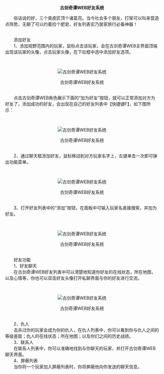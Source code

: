 <p style="TEXT-ALIGN: center"><b>古剑奇谭WEB好友系统</b></p> 

<p>　　俗话说的好，三个臭皮匠顶个诸葛亮。当今社会多个朋友，打架可以叫来营造点阵势，无聊了可以约着捡个肥皂，好友列表实乃居家旅行必备神器！</p><p><br/>　　添加好友<br/>　　1、添加视野范围内的玩家，鼠标点击该玩家，会在古剑奇谭WEB主界面顶端出现该玩家的头像，点击玩家头像，在下拉框中选中添加好友选项。</p><p>&nbsp;</p><p style="TEXT-ALIGN: center"><img title="古剑奇谭WEB好友系统" alt="古剑奇谭WEB好友系统" src="http://dev.36b.me/current/gjqt/img/resource/303-1.jpg"/></p><p style="TEXT-ALIGN: center">古剑奇谭WEB好友系统</p><p><br/>　　点击古剑奇谭WEB角色展示下面的“加为好友”按钮，就可以正常添加对方为好友了，添加成功的好友，会出现在自己的好友列表中【快捷键F】，如下图所示：</p><p>&nbsp;</p><p style="TEXT-ALIGN: center"><img title="古剑奇谭WEB好友系统" alt="古剑奇谭WEB好友系统" src="http://dev.36b.me/current/gjqt/img/resource/303-2.jpg"/></p><p style="TEXT-ALIGN: center">古剑奇谭WEB好友系统</p><p><br/>　　2、通过聊天框添加好友，鼠标移动到对方玩家名字上，左键单击一次即可弹出功能菜单。</p><p>&nbsp;</p><p style="TEXT-ALIGN: center"><img title="古剑奇谭WEB好友系统" alt="古剑奇谭WEB好友系统" src="http://dev.36b.me/current/gjqt/img/resource/303-3.jpg"/></p><p style="TEXT-ALIGN: center">古剑奇谭WEB好友系统</p><p><br/>　　3、打开好友列表中的“添加”按钮，在面板中可输入玩家名直接搜索，并加为好友。</p><p>&nbsp;</p><p style="TEXT-ALIGN: center"><img title="古剑奇谭WEB好友系统" alt="古剑奇谭WEB好友系统" src="http://dev.36b.me/current/gjqt/img/resource/303-4.jpg"/></p><p style="TEXT-ALIGN: center">古剑奇谭WEB好友系统</p><p><br/>　　好友功能<br/>　　1、好友聊天<br/>　　在古剑奇谭WEB好友列表中可以清楚地知道你好友的在线状态，所在地图，以及心情等，你也可以双击好友头像打开私聊界面与你的好友进行交流。</p><p>&nbsp;</p><p style="TEXT-ALIGN: center"><img title="古剑奇谭WEB好友系统" alt="古剑奇谭WEB好友系统" src="http://dev.36b.me/current/gjqt/img/resource/303-5.jpg"/></p><p style="TEXT-ALIGN: center">古剑奇谭WEB好友系统</p><p><br/>　　2、仇人<br/>　　击杀过你的玩家会成为你的仇人，在仇人列表中，你可以看到你与仇人之间的等级差距；仇人的在线状态；所在地图；以及你们之间的历史战绩。<br/>　　3、联系人<br/>　　在联系人列表中，你可以准确地找到与你聊天的玩家，并打开古剑奇谭WEB聊天界面。<br/>　　4、屏蔽列表<br/>　　当你将一个玩家加入屏蔽列表时，你将屏蔽他向你发送的聊天信息。</p>